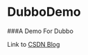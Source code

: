 DubboDemo
=========

###A Demo For Dubbo

Link to [CSDN Blog](http://blog.csdn.net/qduningning/article/details/41445937)
